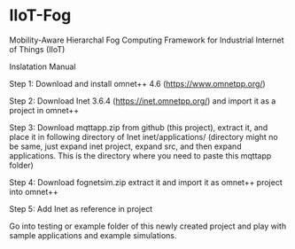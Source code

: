 # IIoT-Fog
Mobility-Aware Hierarchal Fog Computing Framework for Industrial
Internet of Things (IIoT)

Inslatation Manual

Step 1: Download and install omnet++ 4.6 (https://www.omnetpp.org/)

Step 2: Download Inet 3.6.4 (https://inet.omnetpp.org/) and import it as a project in omnet++

Step 3: Download mqttapp.zip from github (this project), extract it, and place it in following directory of Inet inet/applications/ (directory might no be same, just expand inet project, expand src, and then expand applications. This is the directory where you need to paste this mqttapp folder)

Step 4: Download fognetsim.zip extract it and import it as omnet++ project into omnet++

Step 5: Add Inet as reference in project

Go into testing or example folder of this newly created project and play with sample applications and example simulations.

